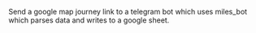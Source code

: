 Send a google map journey link to a telegram bot which uses miles_bot which parses data and writes to a google sheet.